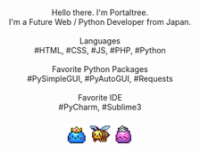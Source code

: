 <p align="center">
    <br>
    Hello there. I'm Portaltree.
    <br> 
    I'm a Future Web / Python Developer from Japan.
    <br>
    <br>
    Languages
    <br>
    #HTML, #CSS, #JS, #PHP, #Python
    <br>
    <br>
    Favorite Python Packages
    <br>
    #PySimpleGUI, #PyAutoGUI, #Requests
    <br>
    <br>
    Favorite IDE
    <br>
    #PyCharm, #Sublime3
    <br>
    <br>
    <img src="Slime_Prince.gif"/>
    <img src="Honey_Bee.gif"/>
    <img src="Slime_Princess.gif"/>
    <br>
</p>
